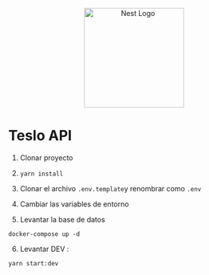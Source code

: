 <p align="center">
  <a href="http://nestjs.com/" target="blank"><img src="https://nestjs.com/img/logo-small.svg" width="200" alt="Nest Logo" /></a>
</p>

# Teslo API

1. Clonar proyecto
2. ```yarn install```
3. Clonar el archivo ```.env.template```y renombrar como ```.env```
4. Cambiar las variables de entorno

5. Levantar la base de datos
```
docker-compose up -d
```
6. Levantar DEV :
``` 
yarn start:dev
```  

